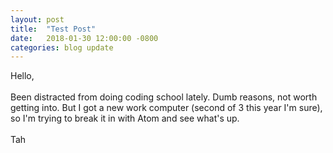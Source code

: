 ```yaml
---
layout: post
title:  "Test Post"
date:   2018-01-30 12:00:00 -0800
categories: blog update
---
```

Hello,
<br><br>
Been distracted from doing coding school lately. Dumb reasons, not worth getting into. But I got a new work computer (second of 3 this year I'm sure), so I'm trying to break it in with Atom and see what's up.
<br><br>
Tah
